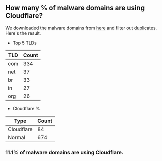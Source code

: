 ## How many % of malware domains are using Cloudflare?


We downloaded the malware domains from [here](https://urlhaus.abuse.ch) and filter out duplicates.
Here's the result.


[//]: # (start replacement)


- Top 5 TLDs

| TLD | Count |
| --- | --- |
| com | 334 |
| net | 37 |
| br | 33 |
| in | 27 |
| org | 26 |


- Cloudflare %

| Type | Count |
| --- | --- |
| Cloudflare | 84 |
| Normal | 674 |


### 11.1% of malware domains are using Cloudflare.
